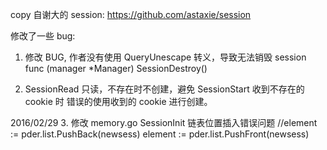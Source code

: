 copy 自谢大的 session:  https://github.com/astaxie/session

修改了一些 bug:

1. 修改 BUG, 作者没有使用 QueryUnescape 转义，导致无法销毁 session
	func (manager *Manager) SessionDestroy()

2. SessionRead 只读，不存在时不创建，避免 SessionStart 收到不存在的 cookie 时
	错误的使用收到的 cookie 进行创建。

2016/02/29
3. 修改 memory.go SessionInit 链表位置插入错误问题
	//element := pder.list.PushBack(newsess)
	element := pder.list.PushFront(newsess)